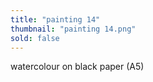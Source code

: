 ```yaml
---
title: "painting 14"
thumbnail: "painting 14.png"
sold: false
---
```

watercolour on black paper (A5) 